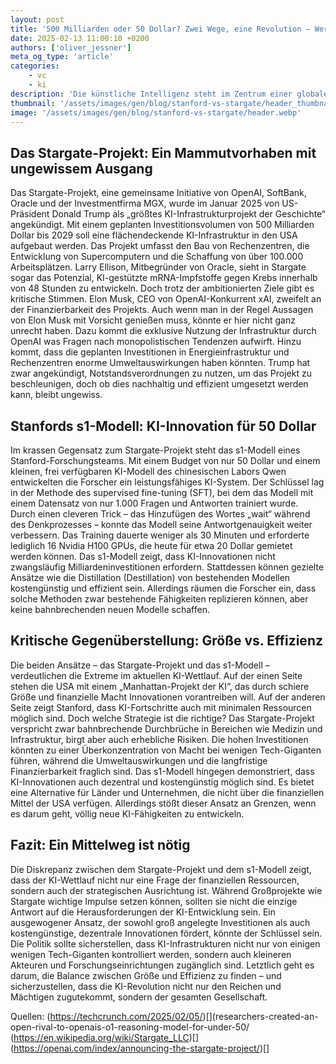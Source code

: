 ```yaml
---
layout: post
title: '500 Milliarden oder 50 Dollar? Zwei Wege, eine Revolution – Wer gewinnt den KI-Wettlauf?'
date: 2025-02-13 11:00:10 +0200
authors: ['oliver_jessner']
meta_og_type: 'article'
categories:
    - vc
    - ki
description: 'Die künstliche Intelligenz steht im Zentrum einer globalen Debatte über Fortschritt, Effizienz und Ressourcenallokation. Während die USA mit dem Stargate-Projekt einen beispiellosen Investitionsrahmen von bis zu 500 Milliarden Dollar schaffen wollen, zeigt ein Forschungsteam der Stanford University, dass KI-Modelle auch mit minimalen Mitteln entwickelt werden können – für gerade einmal 50 Dollar. Diese Diskrepanz wirft die Frage auf: Braucht es wirklich solche gigantischen Summen, um KI-Innovationen voranzutreiben, oder gibt es effizientere Wege?'
thumbnail: '/assets/images/gen/blog/stanford-vs-stargate/header_thumbnail.webp'
image: '/assets/images/gen/blog/stanford-vs-stargate/header.webp'
---
```


## Das Stargate-Projekt: Ein Mammutvorhaben mit ungewissem Ausgang

Das Stargate-Projekt, eine gemeinsame Initiative von OpenAI, SoftBank, Oracle und der Investmentfirma MGX, wurde im Januar 2025 von US-Präsident Donald Trump als „größtes KI-Infrastrukturprojekt der Geschichte“ angekündigt. Mit einem geplanten Investitionsvolumen von 500 Milliarden Dollar bis 2029 soll eine flächendeckende KI-Infrastruktur in den USA aufgebaut werden. Das Projekt umfasst den Bau von Rechenzentren, die Entwicklung von Supercomputern und die Schaffung von über 100.000 Arbeitsplätzen.
Larry Ellison, Mitbegründer von Oracle, sieht in Stargate sogar das Potenzial, KI-gestützte mRNA-Impfstoffe gegen Krebs innerhalb von 48 Stunden zu entwickeln. Doch trotz der ambitionierten Ziele gibt es kritische Stimmen. Elon Musk, CEO von OpenAI-Konkurrent xAI, zweifelt an der Finanzierbarkeit des Projekts. Auch wenn man in der Regel Aussagen von Elon Musk mit Vorsicht genießen muss, könnte er hier nicht ganz unrecht haben. Dazu kommt die exklusive Nutzung der Infrastruktur
durch OpenAI was Fragen nach monopolistischen Tendenzen aufwirft.
Hinzu kommt, dass die geplanten Investitionen in Energieinfrastruktur und Rechenzentren enorme Umweltauswirkungen haben könnten. Trump hat zwar angekündigt, Notstandsverordnungen zu nutzen, um das Projekt zu beschleunigen, doch ob dies nachhaltig und effizient umgesetzt werden kann, bleibt ungewiss.

## Stanfords s1-Modell: KI-Innovation für 50 Dollar

Im krassen Gegensatz zum Stargate-Projekt steht das s1-Modell eines Stanford-Forschungsteams. Mit einem Budget von nur 50 Dollar und einem kleinen, frei verfügbaren KI-Modell des chinesischen Labors Qwen entwickelten die Forscher ein leistungsfähiges KI-System. Der Schlüssel lag in der Methode des supervised fine-tuning (SFT), bei dem das Modell mit einem Datensatz von nur 1.000 Fragen und Antworten trainiert wurde.
Durch einen cleveren Trick – das Hinzufügen des Wortes „wait“ während des Denkprozesses – konnte das Modell seine Antwortgenauigkeit weiter verbessern. Das Training dauerte weniger als 30 Minuten und erforderte lediglich 16 Nvidia H100 GPUs, die heute für etwa 20 Dollar gemietet werden können.
Das s1-Modell zeigt, dass KI-Innovationen nicht zwangsläufig Milliardeninvestitionen erfordern. Stattdessen können gezielte Ansätze wie die Distillation (Destillation) von bestehenden Modellen kostengünstig und effizient sein. Allerdings räumen die Forscher ein, dass solche Methoden zwar bestehende Fähigkeiten replizieren können, aber keine bahnbrechenden neuen Modelle schaffen.

## Kritische Gegenüberstellung: Größe vs. Effizienz

Die beiden Ansätze – das Stargate-Projekt und das s1-Modell – verdeutlichen die Extreme im aktuellen KI-Wettlauf. Auf der einen Seite stehen die USA mit einem „Manhattan-Projekt der KI“, das durch schiere Größe und finanzielle Macht Innovationen vorantreiben will. Auf der anderen Seite zeigt Stanford, dass KI-Fortschritte auch mit minimalen Ressourcen möglich sind.
Doch welche Strategie ist die richtige? Das Stargate-Projekt verspricht zwar bahnbrechende Durchbrüche in Bereichen wie Medizin und Infrastruktur, birgt aber auch erhebliche Risiken. Die hohen Investitionen könnten zu einer Überkonzentration von Macht bei wenigen Tech-Giganten führen, während die Umweltauswirkungen und die langfristige Finanzierbarkeit fraglich sind.
Das s1-Modell hingegen demonstriert, dass KI-Innovationen auch dezentral und kostengünstig möglich sind. Es bietet eine Alternative für Länder und Unternehmen, die nicht über die finanziellen Mittel der USA verfügen. Allerdings stößt dieser Ansatz an Grenzen, wenn es darum geht, völlig neue KI-Fähigkeiten zu entwickeln.

## Fazit: Ein Mittelweg ist nötig

Die Diskrepanz zwischen dem Stargate-Projekt und dem s1-Modell zeigt, dass der KI-Wettlauf nicht nur eine Frage der finanziellen Ressourcen, sondern auch der strategischen Ausrichtung ist. Während Großprojekte wie Stargate wichtige Impulse setzen können, sollten sie nicht die einzige Antwort auf die Herausforderungen der KI-Entwicklung sein.
Ein ausgewogener Ansatz, der sowohl groß angelegte Investitionen als auch kostengünstige, dezentrale Innovationen fördert, könnte der Schlüssel sein. Die Politik sollte sicherstellen, dass KI-Infrastrukturen nicht nur von einigen wenigen Tech-Giganten kontrolliert werden, sondern auch kleineren Akteuren und Forschungseinrichtungen zugänglich sind.
Letztlich geht es darum, die Balance zwischen Größe und Effizienz zu finden – und sicherzustellen, dass die KI-Revolution nicht nur den Reichen und Mächtigen zugutekommt, sondern der gesamten Gesellschaft.

Quellen:
(https://techcrunch.com/2025/02/05/)[](researchers-created-an-open-rival-to-openais-o1-reasoning-model-for-under-50/
(https://en.wikipedia.org/wiki/Stargate_LLC)[]
(https://openai.com/index/announcing-the-stargate-project/)[]
